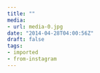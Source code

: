 ```yaml
---
title: ""
media:
- url: media-0.jpg
date: "2014-04-28T04:00:56Z"
draft: false
tags:
- imported
- from-instagram
---
```


